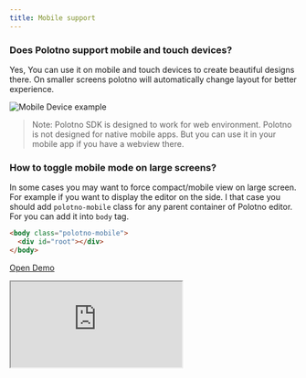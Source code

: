 ```yaml
---
title: Mobile support
---
```


### Does Polotno support mobile and touch devices?

Yes, You can use it on mobile and touch devices to create beautiful designs there. On smaller screens polotno will automatically change layout for better experience.

![Mobile Device example](/img/mobile.png)

> Note: Polotno SDK is designed to work for web environment. Polotno is not designed for native mobile apps. But you can use it in your mobile app if you have a webview there.

### How to toggle mobile mode on large screens?

In some cases you may want to force compact/mobile view on large screen. For example if you want to display the editor on the side. I that case you should add `polotno-mobile` class for any parent container of Polotno editor. For you can add it into `body` tag.

```html
<body class="polotno-mobile">
  <div id="root"></div>
</body>
```

<p><a className="button button--primary" href="https://codesandbox.io/s/github/polotno-project/polotno-site/tree/source/examples/polotno-mobile" target="_blank">Open Demo</a></p>

<iframe
    src="https://codesandbox.io/embed/github/polotno-project/polotno-site/tree/source/examples/polotno-mobile?fontsize=14&hidenavigation=1&theme=dark&view=preview"
    style={{
      width: '100%',
      height: '700px',
      border: 0,
      overflow: 'hidden',
    }}
    title="Polotno demo"
    allow="geolocation; microphone; camera; midi; vr; accelerometer; gyroscope; payment; ambient-light-sensor; encrypted-media; usb"
    sandbox="allow-modals allow-forms allow-popups allow-scripts allow-same-origin allow-downloads"
  ></iframe>
